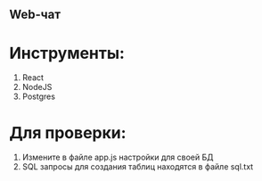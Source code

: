 ## Web-чат

# Инструменты:
1. React
2. NodeJS
3. Postgres

# Для проверки:
1. Измените в файле app.js настройки для своей БД
2. SQL запросы для создания таблиц находятся в файле sql.txt

